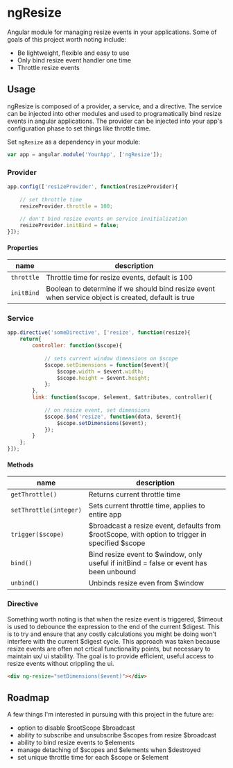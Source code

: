 ngResize
========

Angular module for managing resize events in your applications. Some of goals of this project worth noting include:

* Be lightweight, flexible and easy to use
* Only bind resize event handler one time
* Throttle resize events

## Usage
ngResize is composed of a provider, a service, and a directive. The service can be injected into other modules and used to programatically bind resize events in angular applications. The provider can be injected into your app's configuration phase to set things like throttle time.

Set `ngResize` as a dependency in your module:

```javascript
var app = angular.module('YourApp', ['ngResize']);
```

### Provider
```javascript
app.config(['resizeProvider', function(resizeProvider){
	
	// set throttle time
	resizeProvider.throttle = 100;
	
	// don't bind resize events on service innitialization
	resizeProvider.initBind = false;
}]);
```

#### Properties
name | description
---- | ----
`throttle` | Throttle time for resize events, default is 100
`initBind` | Boolean to determine if we should bind resize event when service object is created, default is true

### Service
```javascript
app.directive('someDirective', ['resize', function(resize){
	return{
		controller: function($scope){
		
			// sets current window dimensions on $scope
			$scope.setDimensions = function($event){
				$scope.width = $event.width;
				$scope.height = $event.height;
			};
		},
		link: function($scope, $element, $attributes, controller){
			
			// on resize event, set dimensions
			$scope.$on('resize', function(data, $event){
				$scope.setDimensions($event);
			});
		}
	};
}]);
```

#### Methods
name | description
---- | ----
`getThrottle()` | Returns current throttle time
`setThrottle(integer)` | Sets current throttle time, applies to entire app
`trigger($scope)` | $broadcast a resize event, defaults from $rootScope, with option to trigger in specified $scope
`bind()` | Bind resize event to $window, only useful if initBind = false or event has been unbound
`unbind()` | Unbinds resize even from $window

### Directive
Something worth noting is that when the resize event is triggered, $timeout is used to debounce the expression to the end of the current $digest. This is to try and ensure that any costly calculations you might be doing won't interfere with the current $digest cycle. This approach was taken because resize events are often not crtical functionality points, but necessary to maintain ux/ ui stability. The goal is to provide efficient, useful access to resize events without crippling the ui.
```html
<div ng-resize="setDimensions($event)"></div>
```

## Roadmap
A few things I'm interested in pursuing with this project in the future are:

* option to disable $rootScope $broadcast
* ability to subscribe and unsubscribe $scopes from resize $broadcast
* ability to bind resize events to $elements
* manage detaching of $scopes and $elements when $destroyed
* set unique throttle time for each $scope or $element
